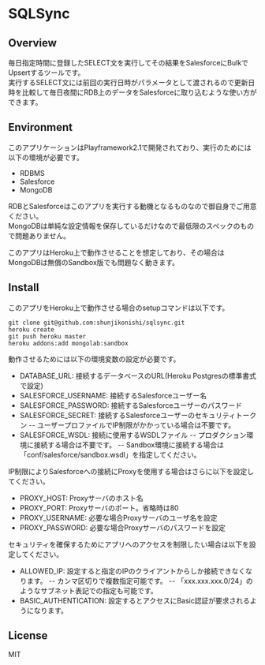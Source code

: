 SQLSync
=======

Overview
--------
毎日指定時間に登録したSELECT文を実行してその結果をSalesforceにBulkでUpsertするツールです。  
実行するSELECT文には前回の実行日時がパラメータとして渡されるので更新日時を比較して毎日夜間にRDB上のデータをSalesforceに取り込むような使い方ができます。

Environment
-----------
このアプリケーションはPlayframework2.1で開発されており、実行のためには以下の環境が必要です。

- RDBMS
- Salesforce
- MongoDB

RDBとSalesforceはこのアプリを実行する動機となるものなので御自身でご用意ください。  
MongoDBは単純な設定情報を保存しているだけなので最低限のスペックのもので問題ありません。  

このアプリはHeroku上で動作させることを想定しており、その場合はMongoDBは無償のSandbox版でも問題なく動きます。

Install
-------
このアプリをHeroku上で動作させる場合のsetupコマンドは以下です。

    git clone git@github.com:shunjikonishi/sqlsync.git
    heroku create
    git push heroku master
    heroku addons:add mongolab:sandbox

動作させるためには以下の環境変数の設定が必要です。

- DATABASE_URL: 接続するデータベースのURL(Heroku Postgresの標準書式で設定)
- SALESFORCE_USERNAME: 接続するSalesforceユーザー名
- SALESFORCE_PASSWORD: 接続するSalesforceユーザーのパスワード
- SALESFORCE_SECRET: 接続するSalesforceユーザーのセキュリティトークン
-- ユーザープロファイルでIP制限がかかっている場合は不要です。
- SALESFORCE_WSDL: 接続に使用するWSDLファイル
-- プロダクション環境に接続する場合は不要です。
-- Sandbox環境に接続する場合は「conf/salesforce/sandbox.wsdl」を指定してください。

IP制限によりSalesforceへの接続にProxyを使用する場合はさらに以下を設定してください。

- PROXY_HOST: Proxyサーバのホスト名
- PROXY_PORT: Proxyサーバのポート。省略時は80
- PROXY_USERNAME: 必要な場合Proxyサーバのユーザ名を設定
- PROXY_PASSWORD: 必要な場合Proxyサーバのパスワードを設定

セキュリティを確保するためにアプリへのアクセスを制限したい場合は以下を設定してください。

- ALLOWED_IP: 設定すると指定のIPのクライアントからしか接続できなくなります。
-- カンマ区切りで複数指定可能です。
-- 「xxx.xxx.xxx.0/24」のようなサブネット表記での指定も可能です。
- BASIC_AUTHENTICATION: 設定するとアクセスにBasic認証が要求されるようになります。

License
-------
MIT

